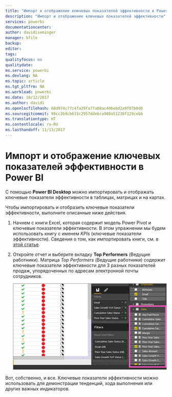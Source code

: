 ```yaml
---
title: "Импорт и отображение ключевых показателей эффективности в Power BI"
description: "Импорт и отображение ключевых показателей эффективности"
services: powerbi
documentationcenter: 
author: davidiseminger
manager: kfile
backup: 
editor: 
tags: 
qualityfocus: no
qualitydate: 
ms.service: powerbi
ms.devlang: NA
ms.topic: article
ms.tgt_pltfrm: NA
ms.workload: powerbi
ms.date: 10/12/2017
ms.author: davidi
ms.openlocfilehash: 68d974c77c4fa29fa77a08ac406ebd2a9f07b0d6
ms.sourcegitcommit: 99cc3b9cb615c2957dde6ca908a51238f129cebb
ms.translationtype: HT
ms.contentlocale: ru-RU
ms.lasthandoff: 11/13/2017
---
```

# <a name="import-and-display-kpis-in-power-bi"></a>Импорт и отображение ключевых показателей эффективности в Power BI
С помощью **Power BI Desktop** можно импортировать и отображать ключевые показатели эффективности в таблицах, матрицах и на картах.

Чтобы импортировать и отобразить ключевые показатели эффективности, выполните описанные ниже действия.

1. Начнем с книги Excel, которая содержит модель Power Pivot и ключевые показатели эффективности. В этом упражнении мы будем использовать книгу с именем *KPIs* (ключевые показатели эффективности). Сведения о том, как импортировать книги, см. в [этой статье](desktop-import-excel-workbooks.md).  
2. Откройте отчет и выберите вкладку **Top Performers** (Ведущие работники).  Матрица *Top Performers* (Ведущие работники) содержит ключевые показатели эффективности для 3 разных показателей продаж, упорядоченных по адресам электронной почты сотрудников.  
   
    ![](media/desktop-import-and-display-kpis/desktoppreviewfeatureon.jpg)

Вот, собственно, и все. Ключевые показатели эффективности можно использовать для демонстрации тенденций, хода выполнения или других важных индикаторов.

